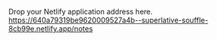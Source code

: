 Drop your Netlify application address here.
https://640a79319be9620009527a4b--superlative-souffle-8cb99e.netlify.app/notes
